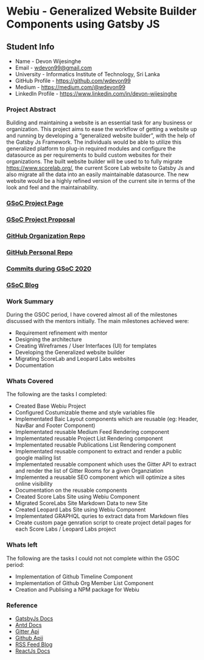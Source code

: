# Webiu - Generalized Website Builder Components using Gatsby JS

## Student Info

* Name - Devon Wijesinghe
* Email - wdevon99@gmail.com
* University - Informatics Institute of Technology, Sri Lanka
* GitHub Profile - https://github.com/wdevon99
* Medium - https://medium.com/@wdevon99
* LinkedIn Profile - https://www.linkedin.com/in/devon-wijesinghe

### Project Abstract
Building and maintaining a website is an essential task for any business or organization. This project aims to ease the workflow of getting a website up and running by developing a “generalized website builder”, with the help of the Gatsby Js Framework. The individuals would be able to utilize this generalized platform to plug-in required modules and configure the datasource as per requirements to build custom websites for their organizations.
The built website builder will be used to to fully migrate https://www.scorelab.org/, the current Score Lab website to Gatsby Js and also migrate all the data into an easily maintainable datasource. The new website would be a highly refined version of the current site in terms of the look and feel and the maintainability.

### [GSoC Project Page](https://summerofcode.withgoogle.com/projects/#6599513503956992)

### [GSoC Project Proposal](https://docs.google.com/document/d/1UFa9q2EWyDtmb-9smqPck-9xuYDY0StIa74ebEHMc7U/edit?usp=sharing)

### [GitHub Organization Repo](https://github.com/scorelab/Webiu)

### [GitHub Personal Repo](https://github.com/wdevon99/Webiu)

### [Commits during GSoC 2020](https://github.com/scorelab/Webiu/commits/master?author=wdevon99)

### [GSoC Blog](https://medium.com/@wdevon99)

### Work Summary
During the GSOC period, I have covered almost all of the milestones discussed with the mentors initially. The main milestones achieved were:
- Requirement refinement with mentor
- Designing the architecture
- Creating Wireframes / User Interfaces (UI) for templates
- Developing the Generalized website builder
- Migrating ScoreLab and Leopard Labs websites
- Documentation

### Whats Covered
The following are the tasks I completed:
- Created Base Webiu Project
- Configured Costumizable theme and style variables file
- Implementated Baic Layout components which are reusable (eg: Header, NavBar and Footer Component)
- Implementated reusable Medium Feed Rendering component
- Implementated reusable Project List Rendering component
- Implementated reusable Publications List Rendering component
- Implementated reusable component to extract and render a public google mailing list
- Implementated reusable component which uses the Gitter API to extract and render the list of Gitter Rooms for a given Organziation
- Implemented a reusable SEO component which will optimize a sites online visibility
- Documentation on the reusable components
- Created Score Labs Site using Webiu Component
- Migrated ScoreLabs Site Markdown Data to new Site
- Created Leopard Labs Site using Webiu Component
- Implementated GRAPHQL quries to extract data from Markdown files
- Create custom page genration script to create project detail pages for each Score Labs / Leopard Labs project

### Whats left
The following are the tasks I could not not complete within the GSOC period:
- Implementation of Github Timeline Component
- Implementation of Github Org Member List Component
- Creation and Publising a NPM package for Webiu

### Reference
- [GatsbyJs Docs](https://www.gatsbyjs.org/)
- [Antd Docs](https://ant.design/components/overview/)
- [Gitter Api](https://developer.gitter.im/docs/welcome)
- [Github Apii](https://developer.github.com/v3/)
- [RSS Feed Blog](https://rss.com/blog/rss-feed-for-blog/)
- [ReactJs Docs](https://reactjs.org/docs/getting-started.html)


